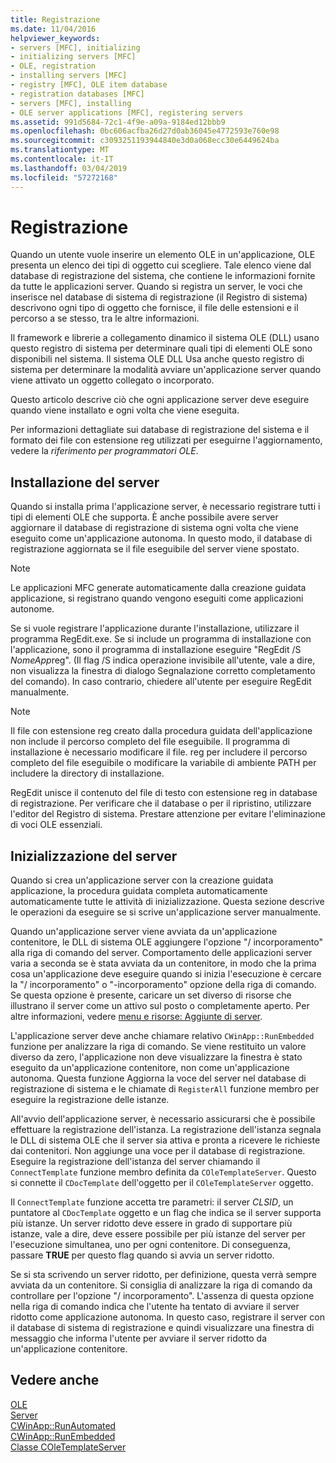 ```yaml
---
title: Registrazione
ms.date: 11/04/2016
helpviewer_keywords:
- servers [MFC], initializing
- initializing servers [MFC]
- OLE, registration
- installing servers [MFC]
- registry [MFC], OLE item database
- registration databases [MFC]
- servers [MFC], installing
- OLE server applications [MFC], registering servers
ms.assetid: 991d5684-72c1-4f9e-a09a-9184ed12bbb9
ms.openlocfilehash: 0bc606acfba26d27d0ab36045e4772593e760e98
ms.sourcegitcommit: c3093251193944840e3d0a068ecc30e6449624ba
ms.translationtype: MT
ms.contentlocale: it-IT
ms.lasthandoff: 03/04/2019
ms.locfileid: "57272168"
---
```

# <a name="registration"></a>Registrazione

Quando un utente vuole inserire un elemento OLE in un'applicazione, OLE presenta un elenco dei tipi di oggetto cui scegliere. Tale elenco viene dal database di registrazione del sistema, che contiene le informazioni fornite da tutte le applicazioni server. Quando si registra un server, le voci che inserisce nel database di sistema di registrazione (il Registro di sistema) descrivono ogni tipo di oggetto che fornisce, il file delle estensioni e il percorso a se stesso, tra le altre informazioni.

Il framework e librerie a collegamento dinamico il sistema OLE (DLL) usano questo registro di sistema per determinare quali tipi di elementi OLE sono disponibili nel sistema. Il sistema OLE DLL Usa anche questo registro di sistema per determinare la modalità avviare un'applicazione server quando viene attivato un oggetto collegato o incorporato.

Questo articolo descrive ciò che ogni applicazione server deve eseguire quando viene installato e ogni volta che viene eseguita.

Per informazioni dettagliate sui database di registrazione del sistema e il formato dei file con estensione reg utilizzati per eseguirne l'aggiornamento, vedere la *riferimento per programmatori OLE*.

##  <a name="_core_server_installation"></a> Installazione del server

Quando si installa prima l'applicazione server, è necessario registrare tutti i tipi di elementi OLE che supporta. È anche possibile avere server aggiornare il database di registrazione di sistema ogni volta che viene eseguito come un'applicazione autonoma. In questo modo, il database di registrazione aggiornata se il file eseguibile del server viene spostato.

> [!NOTE]
>  Le applicazioni MFC generate automaticamente dalla creazione guidata applicazione, si registrano quando vengono eseguiti come applicazioni autonome.

Se si vuole registrare l'applicazione durante l'installazione, utilizzare il programma RegEdit.exe. Se si include un programma di installazione con l'applicazione, sono il programma di installazione eseguire "RegEdit /S *NomeApp*reg". (Il flag /S indica operazione invisibile all'utente, vale a dire, non visualizza la finestra di dialogo Segnalazione corretto completamento del comando). In caso contrario, chiedere all'utente per eseguire RegEdit manualmente.

> [!NOTE]
>  Il file con estensione reg creato dalla procedura guidata dell'applicazione non include il percorso completo del file eseguibile. Il programma di installazione è necessario modificare il file. reg per includere il percorso completo del file eseguibile o modificare la variabile di ambiente PATH per includere la directory di installazione.

RegEdit unisce il contenuto del file di testo con estensione reg in database di registrazione. Per verificare che il database o per il ripristino, utilizzare l'editor del Registro di sistema. Prestare attenzione per evitare l'eliminazione di voci OLE essenziali.

##  <a name="_core_server_initialization"></a> Inizializzazione del server

Quando si crea un'applicazione server con la creazione guidata applicazione, la procedura guidata completa automaticamente automaticamente tutte le attività di inizializzazione. Questa sezione descrive le operazioni da eseguire se si scrive un'applicazione server manualmente.

Quando un'applicazione server viene avviata da un'applicazione contenitore, le DLL di sistema OLE aggiungere l'opzione "/ incorporamento" alla riga di comando del server. Comportamento delle applicazioni server varia a seconda se è stata avviata da un contenitore, in modo che la prima cosa un'applicazione deve eseguire quando si inizia l'esecuzione è cercare la "/ incorporamento" o "-incorporamento" opzione della riga di comando. Se questa opzione è presente, caricare un set diverso di risorse che illustrano il server come un attivo sul posto o completamente aperto. Per altre informazioni, vedere [menu e risorse: Aggiunte di server](../mfc/menus-and-resources-server-additions.md).

L'applicazione server deve anche chiamare relativo `CWinApp::RunEmbedded` funzione per analizzare la riga di comando. Se viene restituito un valore diverso da zero, l'applicazione non deve visualizzare la finestra è stato eseguito da un'applicazione contenitore, non come un'applicazione autonoma. Questa funzione Aggiorna la voce del server nel database di registrazione di sistema e le chiamate di `RegisterAll` funzione membro per eseguire la registrazione delle istanze.

All'avvio dell'applicazione server, è necessario assicurarsi che è possibile effettuare la registrazione dell'istanza. La registrazione dell'istanza segnala le DLL di sistema OLE che il server sia attiva e pronta a ricevere le richieste dai contenitori. Non aggiunge una voce per il database di registrazione. Eseguire la registrazione dell'istanza del server chiamando il `ConnectTemplate` funzione membro definita da `COleTemplateServer`. Questo si connette il `CDocTemplate` dell'oggetto per il `COleTemplateServer` oggetto.

Il `ConnectTemplate` funzione accetta tre parametri: il server *CLSID*, un puntatore al `CDocTemplate` oggetto e un flag che indica se il server supporta più istanze. Un server ridotto deve essere in grado di supportare più istanze, vale a dire, deve essere possibile per più istanze del server per l'esecuzione simultanea, uno per ogni contenitore. Di conseguenza, passare **TRUE** per questo flag quando si avvia un server ridotto.

Se si sta scrivendo un server ridotto, per definizione, questa verrà sempre avviata da un contenitore. Si consiglia di analizzare la riga di comando da controllare per l'opzione "/ incorporamento". L'assenza di questa opzione nella riga di comando indica che l'utente ha tentato di avviare il server ridotto come applicazione autonoma. In questo caso, registrare il server con il database di sistema di registrazione e quindi visualizzare una finestra di messaggio che informa l'utente per avviare il server ridotto da un'applicazione contenitore.

## <a name="see-also"></a>Vedere anche

[OLE](../mfc/ole-in-mfc.md)<br/>
[Server](../mfc/servers.md)<br/>
[CWinApp::RunAutomated](../mfc/reference/cwinapp-class.md#runautomated)<br/>
[CWinApp::RunEmbedded](../mfc/reference/cwinapp-class.md#runembedded)<br/>
[Classe COleTemplateServer](../mfc/reference/coletemplateserver-class.md)
